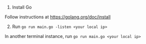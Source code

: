 

1. Install Go

  Follow instructions at https://golang.org/doc/install

2. Run `go run main.go -listen <your local ip>` 

In another terminal instance, run `go run main.go <your local ip>`